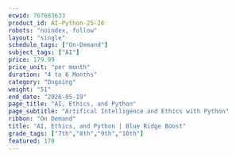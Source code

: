 ```yaml
---
ecwid: 767683633
product_id: AI-Python-25-26
robots: "noindex, follow"
layout: "single"
schedule_tags: ["On-Demand"]
subject_tags: ["AI"]
price: 179.99
price_unit: "per month"
duration: "4 to 6 Months"
category: "Ongoing"
weight: "51"
end_date: "2026-05-19"
page_title: "AI, Ethics, and Python"
page_subtitle: "Artifical Intelligence and Ethics with Python"
ribbon: "On Demand"
title: "AI, Ethics, and Python | Blue Ridge Boost"
grade_tags: ["7th","8th","9th","10th"]
featured: 170
---
```


